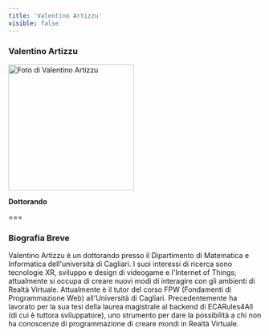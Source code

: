 ```yaml
---
title: 'Valentino Artizzu'
visible: false
---
```

   
### Valentino Artizzu
   
<img src="/lab/user/pages/02.people/20.artizzu.valentino/img/valentino_artizzu.jpg" alt="Foto di Valentino Artizzu" style="height: 250px">
   
**Dottorando**
   
===
### Biografia Breve 

Valentino Artizzu è un dottorando presso il Dipartimento di Matematica e Informatica dell'università di Cagliari. I suoi interessi di ricerca sono tecnologie XR, sviluppo e design di videogame e l'Internet of Things; attualmente si occupa di creare nuovi modi di interagire con gli ambienti di Realtà Virtuale. Attualmente è il tutor del corso FPW (Fondamenti di Programmazione Web) all'Università di Cagliari. Precedentemente ha lavorato per la sua tesi della laurea magistrale al backend di ECARules4All (di cui è tuttora sviluppatore), uno strumento per dare la possibilità a chi non ha conoscenze di programmazione di creare mondi in Realtà Virtuale.